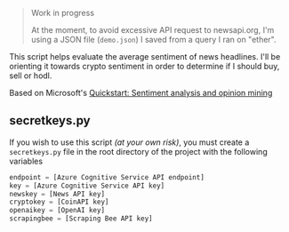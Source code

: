 > Work in progress
>
> At the moment, to avoid excessive API request to newsapi.org, I'm using a JSON file (`demo.json`) I saved from a query I ran on "ether".

This script helps evaluate the average sentiment of news headlines. I'll be orienting it towards crypto sentiment in order to determine if I should buy, sell or hodl.

Based on Microsoft's [Quickstart: Sentiment analysis and opinion mining](https://docs.microsoft.com/en-us/azure/cognitive-services/language-service/sentiment-opinion-mining/quickstart?pivots=programming-language-python)

## secretkeys.py
If you wish to use this script _(at your own risk)_, you must create a `secretkeys.py` file in the root directory of the project with the following variables

```python
endpoint = [Azure Cognitive Service API endpoint]
key = [Azure Cognitive Service API key]
newskey = [News API key]
cryptokey = [CoinAPI key]
openaikey = [OpenAI key]
scrapingbee = [Scraping Bee API key]
```